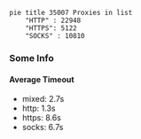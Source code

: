 
```mermaid
pie title 35007 Proxies in list
    "HTTP" : 22948
    "HTTPS": 5122
    "SOCKS" : 10810
```

### Some Info
#### Average Timeout

- mixed: 2.7s
- http: 1.3s
- https: 8.6s
- socks: 6.7s